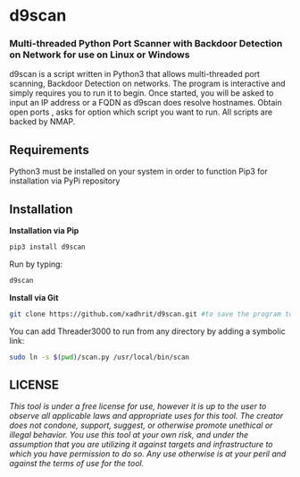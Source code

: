 # d9scan
### Multi-threaded Python Port Scanner with Backdoor Detection on Network for use on Linux or Windows

d9scan is a script written in Python3 that allows multi-threaded port scanning, Backdoor Detection on networks.  The program is interactive and simply requires you to run it to begin.  Once started, you will be asked to input an IP address or a FQDN as d9scan does resolve hostnames. Obtain open ports , asks for option which script you want to run. All scripts are backed by NMAP.

## Requirements
Python3 must be installed on your system in order to function
Pip3 for installation via PyPi repository

## Installation
**Installation via Pip**

```bash 
pip3 install d9scan
```

Run by typing:
```bash
d9scan
```

**Install via Git**

```bash
git clone https://github.com/xadhrit/d9scan.git #to save the program to your machine, or utilize the download option
```

You can add Threader3000 to run from any directory by adding a symbolic link:

```bash
sudo ln -s $(pwd)/scan.py /usr/local/bin/scan
```

## LICENSE
*This tool is under a free license for use, however it is up to the user to observe all applicable laws and appropriate uses for this tool.  The creator does not condone, support, suggest, or otherwise promote unethical or illegal behavior.  You use this tool at your own risk, and under the assumption that you are utilizing it against targets and infrastructure to which you have permission to do so.  Any use otherwise is at your peril and against the terms of use for the tool.*

